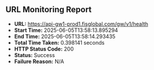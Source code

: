 ## URL Monitoring Report

- **URL:** https://api-gw1-prod1.fisglobal.com/gw/v1/health
- **Start Time:** 2025-06-05T13:58:13.895294
- **End Time:** 2025-06-05T13:58:14.293435
- **Total Time Taken:** 0.398141 seconds
- **HTTP Status Code:** 200
- **Status:** Success
- **Failure Reason:** N/A
